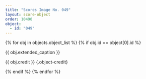 ```yaml
---
title: "Scores Image No. 049"
layout: score-object
order: 10490
object:
  - id: "049"
---
```


{% for obj in objects.object_list %}
{% if obj.id == object[0].id %}

{{ obj.extended_caption }}

{{ obj.credit }} {.object-credit}

{% endif %}
{% endfor %}
